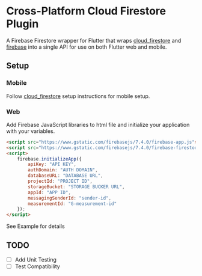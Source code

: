 # Cross-Platform Cloud Firestore Plugin

A Firebase Firestore wrapper for Flutter that wraps [cloud_firestore](https://pub.dev/packages/cloud_firestore) and [firebase](https://pub.dev/packages/firebase) into a single API for use on both Flutter web and mobile.

## Setup

### Mobile

Follow [cloud_firestore](https://pub.dev/packages/cloud_firestore) setup instructions for mobile setup.

### Web

Add Firebase JavaScript libraries to html file and initialize your application with your variables.

```html
<script src="https://www.gstatic.com/firebasejs/7.4.0/firebase-app.js"></script>
<script src="https://www.gstatic.com/firebasejs/7.4.0/firebase-firestore.js"></script>
<script>
    firebase.initializeApp({
        apiKey: "API KEY",
        authDomain: "AUTH DOMAIN",
        databaseURL: "DATABASE URL",
        projectId: "PROJECT ID",
        storageBucket: "STORAGE BUCKER URL",
        appId: "APP ID",
        messagingSenderId: "sender-id",
        measurementId: "G-measurement-id"
    });
</script>
```

See Example for details

## TODO

- [ ] Add Unit Testing
- [ ] Test Compatibility